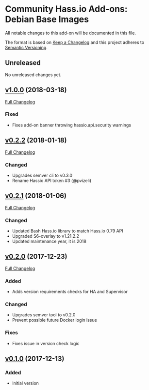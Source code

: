 # Community Hass.io Add-ons: Debian Base Images

All notable changes to this add-on will be documented in this file.

The format is based on [Keep a Changelog][keep-a-changelog]
and this project adheres to [Semantic Versioning][semantic-versioning].

## Unreleased

No unreleased changes yet.

## [v1.0.0] (2018-03-18)

[Full Changelog][v0.2.2-v1.0.0]

### Fixed

- Fixes add-on banner throwing hassio.api.security warnings

## [v0.2.2] (2018-01-18)

[Full Changelog][v0.2.1-v0.2.2]

### Changed

- Upgrades semver cli to v0.3.0
- Rename Hassio API token #3 (@pvizeli)

## [v0.2.1] (2018-01-06)

[Full Changelog][v0.2.0-v0.2.1]

### Changed

- Updated Bash Hass.io library to match Hass.io 0.79 API
- Upgraded S6-overlay to v1.21.2.2
- Updated maintenance year, it is 2018

## [v0.2.0] (2017-12-23)

[Full Changelog][v0.1.0-v0.2.0]

### Added

- Adds version requirements checks for HA and Supervisor

### Changed

- Upgrades semver tool to v0.2.0
- Prevent possible future Docker login issue

### Fixes

- Fixes issue in version check logic

## [v0.1.0] (2017-12-13)

### Added

- Initial version

[keep-a-changelog]: http://keepachangelog.com/en/1.0.0/
[semantic-versioning]: http://semver.org/spec/v2.0.0.html
[v0.1.0-v0.2.0]: https://github.com/hassio-addons/addon-base/compare/v0.1.0...v0.2.0
[v0.1.0]: https://github.com/hassio-addons/addon-debian-base/tree/v0.1.0
[v0.2.0-v0.2.1]: https://github.com/hassio-addons/addon-base/compare/v0.2.0...v0.2.1
[v0.2.0]: https://github.com/hassio-addons/addon-debian-base/tree/v0.2.0
[v0.2.1-v0.2.2]: https://github.com/hassio-addons/addon-base/compare/v0.2.1...v0.2.2
[v0.2.1]: https://github.com/hassio-addons/addon-debian-base/tree/v0.2.1
[v0.2.2-v1.0.0]: https://github.com/hassio-addons/addon-base/compare/v0.2.2...v1.0.0
[v0.2.2]: https://github.com/hassio-addons/addon-debian-base/tree/v0.2.2
[v1.0.0]: https://github.com/hassio-addons/addon-debian-base/tree/v1.0.0
